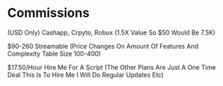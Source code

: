 # Commissions

(USD Only) Cashapp, Crpyto, Robux (1.5X Value So $50 Would Be 7.5K)

$90-260 Streamable (Price Changes On Amount Of Features And Complexity Table Size 100-400)

$17.50/Hour Hire Me For A Script (The Other Plans Are Just A One Time Deal This Is To Hire Me I Will Do Regular Updates Etc)
